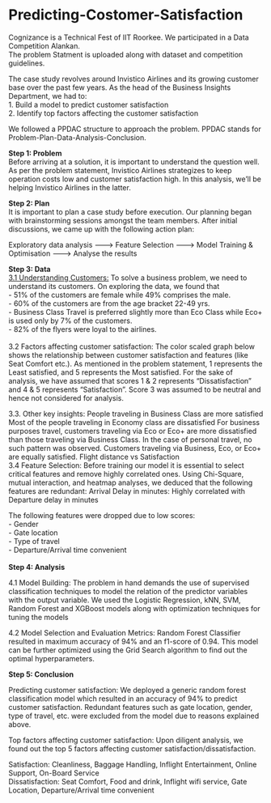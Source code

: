 # Predicting-Costomer-Satisfaction

Cognizance is a Technical Fest of IIT Roorkee. We participated in a Data Competition Alankan. <br>
The problem Statment is uploaded along with dataset and competition guidelines. <br>

The case study revolves around Invistico Airlines and its growing customer base over the past few years. As the head of the Business Insights Department, we had to: 
<br> 1. Build a model to predict customer satisfaction 
<br> 2. Identify top factors affecting the customer satisfaction 

We followed a PPDAC structure to approach the problem. PPDAC stands for Problem-Plan-Data-Analysis-Conclusion. 

<b>Step 1: Problem</b> <br>
Before arriving at a solution, it is important to understand the question well. As per the problem statement, Invistico Airlines strategizes to keep operation costs low and customer satisfaction high. In this analysis, we’ll be helping Invistico Airlines in the latter. 

<b>Step 2: Plan </b> <br>
It is important to plan a case study before execution. Our planning began with brainstorming sessions amongst the team members. After initial discussions, we came up with the following action plan: 

Exploratory data analysis ---> Feature Selection ---> Model Training & Optimisation ---> Analyse the results 

<b>Step 3: Data</b>
<br>
<u>3.1 Understanding Customers:</u> To solve a business problem, we need to understand its customers. On exploring the data, we found that 
<br> -  51% of the customers are female while 49% comprises the male.
<br> - 60% of the customers are from the age bracket 22-49 yrs.
<br> - Business Class Travel is preferred slightly more than Eco Class while Eco+ is used only by 7% of the customers.
<br> - 82% of the flyers were loyal to the airlines.
<br> <br>
3.2 Factors affecting customer satisfaction: The color scaled graph below shows the relationship between customer satisfaction and features (like Seat Comfort etc.). As mentioned in the problem statement, 1 represents the Least satisfied, and 5 represents the Most satisfied. For the sake of analysis, we have assumed that scores 1 & 2 represents “Dissatisfaction” and 4 & 5 represents “Satisfaction”. Score 3 was assumed to be neutral and hence not considered for analysis. 
<br>


3.3. Other key insights:
People traveling in Business Class are more satisfied 
Most of the people traveling in Economy class are dissatisfied
For business purposes travel, customers traveling via Eco or Eco+ are more dissatisfied than those traveling via Business Class. 
In the case of personal travel, no such pattern was observed. Customers traveling via Business, Eco, or Eco+ are equally satisfied.
Flight distance vs Satisfaction
<br>
3.4 Feature Selection: Before training our model it is essential to select critical features and remove highly correlated ones. Using Chi-Square, mutual interaction, and heatmap analyses, we deduced that the following features are redundant:
Arrival Delay in minutes: Highly correlated with Departure delay in minutes 

The following features were dropped due to low scores: 
<br>- Gender
<br>- Gate location
<br>- Type of travel
<br>- Departure/Arrival time convenient 
<br><br>
<b>Step 4: Analysis</b>  

4.1 Model Building: The problem in hand demands the use of supervised classification techniques to model the relation of the predictor variables with the output variable. 
We used the Logistic Regression, kNN, SVM, Random Forest and XGBoost models along with optimization techniques for tuning the models

4.2 Model Selection and Evaluation Metrics: Random Forest Classifier resulted in maximum accuracy of 94% and an f1-score of 0.94. This model can be further optimized using the Grid Search algorithm to find out the optimal hyperparameters. 

<b>Step 5: Conclusion</b> 

Predicting customer satisfaction: We deployed a generic random forest classification model which resulted in an accuracy of 94% to predict customer satisfaction. Redundant features such as gate location, gender, type of travel, etc. were excluded from the model due to reasons explained above. 

Top factors affecting customer satisfaction: Upon diligent analysis, we found out the top 5 factors affecting customer satisfaction/dissatisfaction. 

Satisfaction: Cleanliness, Baggage Handling, Inflight Entertainment, Online Support, On-Board Service   
Dissatisfaction: Seat Comfort, Food and drink, Inflight wifi service, Gate Location, Departure/Arrival time convenient






